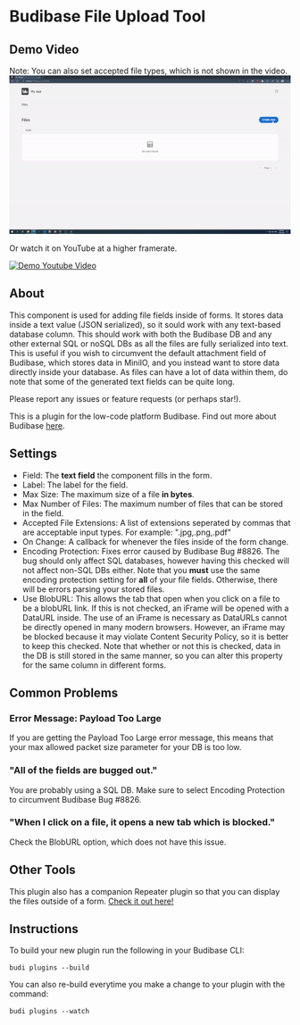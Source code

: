# Budibase File Upload Tool
## Demo Video
Note: You can also set accepted file types, which is not shown in the video.
![Example GIF](./assets/ezgif.com-gif-maker%20(1).gif)


Or watch it on YouTube at a higher framerate.


[![Demo Youtube Video](https://img.youtube.com/vi/WgVQgUfEvhM/0.jpg)](https://www.youtube.com/watch?v=WgVQgUfEvhM)
## About
This component is used for adding file fields inside of forms. It stores data inside a text value (JSON serialized), so it sould work with any text-based database column. This should work with both the Budibase DB and any other external SQL or noSQL DBs as all the files are fully serialized into text. This is useful if you wish to circumvent the default attachment field of Budibase, which stores data in MiniIO, and you instead want to store data directly inside your database. As files can have a lot of data within them, do note that some of the generated text fields can be quite long.

Please report any issues or feature requests (or perhaps star!).

This is a plugin for the low-code platform Budibase. Find out more about Budibase [here](https://github.com/Budibase/budibase).
## Settings
- Field: The **text field** the component fills in the form.
- Label: The label for the field.
- Max Size: The maximum size of a file **in bytes**.
- Max Number of Files: The maximum number of files that can be stored in the field.
- Accepted File Extensions: A list of extensions seperated by commas that are acceptable input types. For example: ".jpg,.png,.pdf"
- On Change: A callback for whenever the files inside of the form change.
- Encoding Protection: Fixes error caused by Budibase Bug #8826. The bug should only affect SQL databases, however having this checked will not affect non-SQL DBs either. Note that you **must** use the same encoding protection setting for **all** of your file fields. Otherwise, there will be errors parsing your stored files.
- Use BlobURL: This allows the tab that open when you click on a file to be a blobURL link. If this is not checked, an iFrame will be opened with a DataURL inside. The use of an iFrame is necessary as DataURLs cannot be directly opened in many modern browsers. However, an iFrame may be blocked because it may violate Content Security Policy, so it is better to keep this checked. Note that whether or not this is checked, data in the DB is still stored in the same manner, so you can alter this property for the same column in different forms.

## Common Problems
### Error Message: Payload Too Large
If you are getting the Payload Too Large error message, this means that your max allowed packet size parameter for your DB is too low.
### "All of the fields are bugged out."
You are probably using a SQL DB. Make sure to select Encoding Protection to circumvent Budibase Bug #8826.
### "When I click on a file, it opens a new tab which is blocked."
Check the BlobURL option, which does not have this issue.

## Other Tools
This plugin also has a companion Repeater plugin so that you can display the files outside of a form. [Check it out here!](https://github.com/chungchunwang/Budibase-File-Repeater)

## Instructions

To build your new  plugin run the following in your Budibase CLI:
```
budi plugins --build
```

You can also re-build everytime you make a change to your plugin with the command:
```
budi plugins --watch
```

